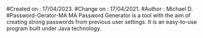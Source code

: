 #Created on : 17/04/2023.
#Change on : 17/04/2021.
#Author : Michael D.
#Password-Gerator-MA
MA Password Generator is a tool with the aim of creating strong passwords from previous user settings. It is an easy-to-use program built under Java technology.

